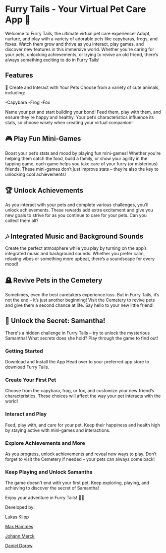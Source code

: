 # Furry Tails - Your Virtual Pet Care App 🐾

Welcome to Furry Tails, the ultimate virtual pet care experience! Adopt, nurture, and play with a variety of adorable pets like capybaras, frogs, and foxes. Watch them grow and thrive as you interact, play games, and discover new features in this immersive world. Whether you're caring for your pets, unlocking achievements, or trying to revive an old friend, there’s always something exciting to do in Furry Tails!

## Features

🐾 Create and Interact with Your Pets
Choose from a variety of cute animals, including:

-Capybara
-Frog
-Fox

Name your pet and start building your bond! Feed them, play with them, and ensure they're happy and healthy. Your pet’s characteristics influence its stats, so choose wisely when creating your virtual companion!

## 🎮 Play Fun Mini-Games

Boost your pet’s stats and mood by playing fun mini-games! Whether you're helping them catch the food, build a family, or show your agility in the tapping game, each game helps you take care of your furry (or misterious) friends. These mini-games don’t just improve stats – they’re also the key to unlocking cool achievements!

## 🏆 Unlock Achievements

As you interact with your pets and complete various challenges, you'll unlock achievements. These rewards add extra excitement and give you new goals to strive for as you continue to care for your pets. Can you collect them all?

## 🎶 Integrated Music and Background Sounds

Create the perfect atmosphere while you play by turning on the app’s integrated music and background sounds. Whether you prefer calm, relaxing vibes or something more upbeat, there’s a soundscape for every mood!

## 🪦 Revive Pets in the Cemetery

Sometimes, even the best caretakers experience loss. But in Furry Tails, it’s not the end – it’s just another beginning! Visit the Cemetery to revive pets and give them a second chance at life. Say hello to your new little friend!

## 🎁 Unlock the Secret: Samantha!

There's a hidden challenge in Furry Tails – try to unlock the mysterious Samantha! What secrets does she hold? Play through the game to find out!

### Getting Started

Download and Install the App
Head over to your preferred app store to download Furry Tails.

### Create Your First Pet

Choose from the capybara, frog, or fox, and customize your new friend’s characteristics. These choices will affect the way your pet interacts with the world!

### Interact and Play

Feed, play with, and care for your pet. Keep their happiness and health high by staying active with mini-games and interactions.

### Explore Achievements and More

As you progress, unlock achievements and reveal new ways to play. Don’t forget to visit the Cemetery if needed – your pets can always come back!

### Keep Playing and Unlock Samantha

The game doesn't end with your first pet. Keep exploring, playing, and achieving to discover the secret of Samantha!

Enjoy your adventure in Furry Tails! 🐾✨

Developed by:

[Lukas Klipp](https://github.com/Inelukas)

[Max Hammes](https://github.com/mexxlon/)

[Johann Merck](https://github.com/JohannMerck)

[Daniel Dorow](https://github.com/DanBorDor)
